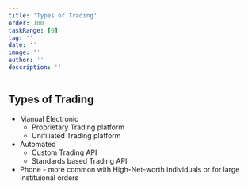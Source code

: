 ```yaml
---
title: 'Types of Trading'
order: 100
taskRange: [0]
tag: ''
date: ''
image: ''
author: ''
description: ''
---
```

## Types of Trading

- Manual Electronic
    - Proprietary Trading platform
    - Unifiliated Trading platform
- Automated
    - Custom Trading API
    - Standards based Trading API
- Phone - more common with High-Net-worth individuals or for large instituional orders
